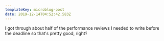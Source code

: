 ```yaml
---
templateKey: microblog-post
date: 2019-12-14T04:52:42.583Z
---
```


I got through about half of the performance reviews I needed to write before the deadline so that's pretty good, right?
